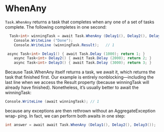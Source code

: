 # WhenAny
`Task.WhenAny` returns a task that completes when any one of a set of tasks complete. The following completes in one second:
```c#
  Task<int> winningTask = await Task.WhenAny (Delay1(), Delay2(), Delay3());
    Console.WriteLine ("Done");
    Console.WriteLine (winningTask.Result);   // 1

 async Task<int> Delay1() { await Task.Delay (1000); return 1; }
    async Task<int> Delay2() { await Task.Delay (2000); return 2; }
    async Task<int> Delay3() { await Task.Delay (3000); return 3; }

```
Because Task.WhenAny itself returns a task, we await it, which returns the task that finished first. Our example is entirely nonblocking—including the last line when we access the Result property (because winningTask will already have finished). Nonetheless, it’s usually better to await the winningTask:
```c#
Console.WriteLine (await winningTask); // 1
```
because any exceptions are then rethrown without an AggregateException wrap‐
ping. In fact, we can perform both awaits in one step:
```c#
int answer = await await Task.WhenAny (Delay1(), Delay2(), Delay3());
```
